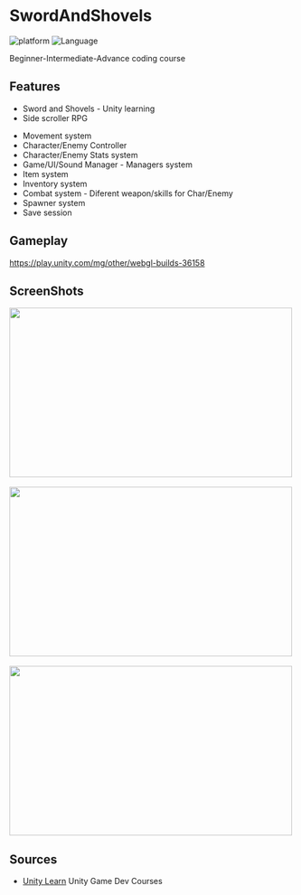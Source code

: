 # SwordAndShovels

![platform](https://img.shields.io/badge/Platform-Unity-yellow.svg)
![Language](https://img.shields.io/badge/Language-C%23-orange.svg)

Beginner-Intermediate-Advance coding course

## Features
  
* Sword and Shovels - Unity learning
* Side scroller RPG
 - Movement system
 - Character/Enemy Controller
 - Character/Enemy Stats system
 - Game/UI/Sound Manager - Managers system
 - Item system
 - Inventory system
 - Combat system - Diferent weapon/skills for Char/Enemy
 - Spawner system
 - Save session

## Gameplay
https://play.unity.com/mg/other/webgl-builds-36158

## ScreenShots
<img src="" height='300x' width='500x'/>&nbsp;&nbsp;&nbsp;<img src="" height='300x' width='500x'/>&nbsp;&nbsp;&nbsp;<img src="" height='300x' width='500x'/>

## Sources

* <a href="https://learn.unity.com/">Unity Learn</a> Unity Game Dev Courses

